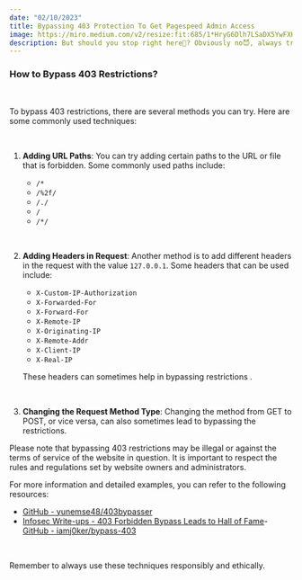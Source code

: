 ```yaml
---
date: "02/10/2023"
title: Bypassing 403 Protection To Get Pagespeed Admin Access
image: https://miro.medium.com/v2/resize:fit:685/1*HryG6Dlh7LSaDX5YwFXHDA.png
description: But should you stop right here🤔? Obviously no😈, always try to break into these restrictions to get sensitive data or access to restricted resource.
---
```


### How to Bypass 403 Restrictions?

&nbsp;

To bypass 403 restrictions, there are several methods you can try. Here are some commonly used techniques:

&nbsp;

1. **Adding URL Paths**: You can try adding certain paths to the URL or file that is forbidden. Some commonly used paths include:

   - `/*`
   - `/%2f/`
   - `/./`
   - `/`
   - `/*/`

&nbsp;

2. **Adding Headers in Request**: Another method is to add different headers in the request with the value `127.0.0.1`. Some headers that can be used include:

   - `X-Custom-IP-Authorization`
   - `X-Forwarded-For`
   - `X-Forward-For`
   - `X-Remote-IP`
   - `X-Originating-IP`
   - `X-Remote-Addr`
   - `X-Client-IP`
   - `X-Real-IP`

   These headers can sometimes help in bypassing restrictions .

&nbsp;

3. **Changing the Request Method Type**: Changing the method from GET to POST, or vice versa, can also sometimes lead to bypassing the restrictions.

Please note that bypassing 403 restrictions may be illegal or against the terms of service of the website in question. It is important to respect the rules and regulations set by website owners and administrators.

For more information and detailed examples, you can refer to the following resources:

- [GitHub - yunemse48/403bypasser](https://github.com/yunemse48/403bypasser)
- [Infosec Write-ups - 403 Forbidden Bypass Leads to Hall of Fame](https://infosecwriteups.com/403-forbidden-bypass-leads-to-hall-of-fame-ff61ccd0a71e)- [GitHub - iamj0ker/bypass-403](https://github.com/iamj0ker/bypass-403)

&nbsp;

Remember to always use these techniques responsibly and ethically.
